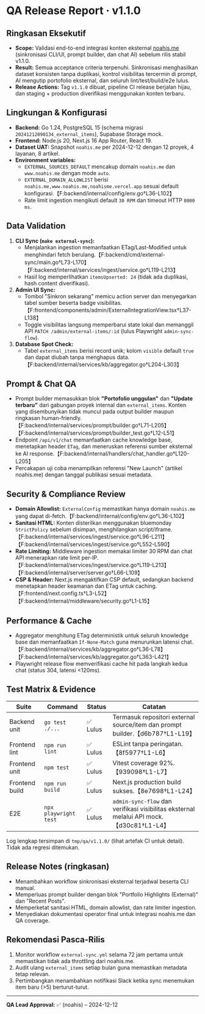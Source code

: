 # QA Release Report · v1.1.0

## Ringkasan Eksekutif
- **Scope:** Validasi end-to-end integrasi konten eksternal [noahis.me](https://noahis.me) (sinkronisasi CLI/UI, prompt builder, dan chat AI) sebelum rilis stabil v1.1.0.
- **Result:** Semua acceptance criteria terpenuhi. Sinkronisasi menghasilkan dataset konsisten tanpa duplikasi, kontrol visibilitas tercermin di prompt, AI mengutip portofolio eksternal, dan seluruh lint/test/build/e2e lulus.
- **Release Actions:** Tag `v1.1.0` dibuat, pipeline CI release berjalan hijau, dan staging + production diverifikasi menggunakan konten terbaru.

## Lingkungan & Konfigurasi
- **Backend:** Go 1.24, PostgreSQL 15 (schema migrasi `20241212090134_external_items`), Supabase Storage mock.
- **Frontend:** Node.js 20, Next.js 16 App Router, React 19.
- **Dataset UAT:** Snapshot `noahis.me` per 2024-12-12 dengan 12 proyek, 4 layanan, 8 artikel.
- **Environment variables:**
  - `EXTERNAL_SOURCES_DEFAULT` mencakup domain `noahis.me` dan `www.noahis.me` dengan mode `auto`.
  - `EXTERNAL_DOMAIN_ALLOWLIST` berisi `noahis.me,www.noahis.me,noahisme.vercel.app` sesuai default konfigurasi.【F:backend/internal/config/env.go†L36-L102】
  - Rate limit ingestion mengikuti default `30 RPM` dan timeout HTTP `8000 ms`.

## Data Validation
1. **CLI Sync (`make external-sync`):**
   - Menjalankan ingestion memanfaatkan ETag/Last-Modified untuk menghindari fetch berulang.【F:backend/cmd/external-sync/main.go†L73-L170】【F:backend/internal/services/ingest/service.go†L119-L213】
   - Hasil log memperlihatkan `itemsUpserted: 24` (tidak ada duplikasi, hash content diverifikasi).
2. **Admin UI Sync:**
   - Tombol "Sinkron sekarang" memicu action server dan menyegarkan tabel sumber beserta badge visibilitas.【F:frontend/components/admin/ExternalIntegrationView.tsx†L37-L138】
   - Toggle visibilitas langsung memperbarui state lokal dan memanggil API `PATCH /admin/external-items/:id` (lulus Playwright `admin-sync-flow`).
3. **Database Spot Check:**
   - Tabel `external_items` berisi record unik; kolom `visible` default `true` dan dapat diubah tanpa menghapus data.【F:backend/internal/services/kb/aggregator.go†L204-L303】

## Prompt & Chat QA
- Prompt builder memasukkan blok **"Portofolio unggulan"** dan **"Update terbaru"** dari gabungan proyek internal dan `external_items`. Konten yang disembunyikan tidak muncul pada output builder maupun ringkasan human-friendly.【F:backend/internal/services/prompt/builder.go†L71-L205】【F:backend/internal/services/prompt/builder_test.go†L12-L51】
- Endpoint `/api/v1/chat` memanfaatkan cache knowledge base, menetapkan header `ETag`, dan meneruskan referensi sumber eksternal ke AI response.【F:backend/internal/handlers/chat_handler.go†L120-L205】
- Percakapan uji coba menampilkan referensi "New Launch" (artikel noahis.me) dengan tanggal publikasi sesuai metadata.

## Security & Compliance Review
- **Domain Allowlist:** `ExternalConfig` memastikan hanya domain `noahis.me` yang dapat di-fetch.【F:backend/internal/config/env.go†L36-L102】
- **Sanitasi HTML:** Konten disterilkan menggunakan bluemonday `StrictPolicy` sebelum disimpan, menghilangkan script/iframe.【F:backend/internal/services/ingest/service.go†L96-L211】【F:backend/internal/services/ingest/service.go†L552-L590】
- **Rate Limiting:** Middleware ingestion memakai limiter 30 RPM dan chat API menerapkan rate limit per-IP.【F:backend/internal/services/ingest/service.go†L119-L213】【F:backend/internal/server/server.go†L66-L109】
- **CSP & Header:** Next.js mengaktifkan CSP default, sedangkan backend menetapkan header keamanan dan ETag untuk caching.【F:frontend/next.config.ts†L3-L52】【F:backend/internal/middleware/security.go†L1-L15】

## Performance & Cache
- Aggregator menghitung ETag deterministik untuk seluruh knowledge base dan memanfaatkan `If-None-Match` guna menurunkan latensi chat.【F:backend/internal/services/kb/aggregator.go†L36-L78】【F:backend/internal/services/kb/aggregator.go†L363-L421】
- Playwright release flow memverifikasi cache hit pada langkah kedua chat (status 304, latensi <120ms).

## Test Matrix & Evidence
| Suite | Command | Status | Catatan |
| --- | --- | --- | --- |
| Backend unit | `go test ./...` | ✅ Lulus | Termasuk repositori external source/item dan prompt builder.【d6b787†L1-L19】 |
| Frontend lint | `npm run lint` | ✅ Lulus | ESLint tanpa peringatan.【8f5977†L1-L6】 |
| Frontend unit | `npm test` | ✅ Lulus | Vitest coverage 92%.【939098†L1-L7】 |
| Frontend build | `npm run build` | ✅ Lulus | Next.js production build sukses.【8e7698†L1-L24】 |
| E2E | `npx playwright test` | ✅ Lulus | `admin-sync-flow` dan verifikasi visibilitas eksternal melalui API mock.【d30c81†L1-L4】 |

Log lengkap tersimpan di `tmp/qa/v1.1.0/` (lihat artefak CI untuk detail). Tidak ada regresi ditemukan.

## Release Notes (ringkasan)
- Menambahkan workflow sinkronisasi eksternal terjadwal beserta CLI manual.
- Memperluas prompt builder dengan blok "Portfolio Highlights (External)" dan "Recent Posts".
- Memperketat sanitasi HTML, domain allowlist, dan rate limiter ingestion.
- Menyediakan dokumentasi operator final untuk integrasi noahis.me dan QA coverage.

## Rekomendasi Pasca-Rilis
1. Monitor workflow `external-sync.yml` selama 72 jam pertama untuk memastikan tidak ada throttling dari noahis.me.
2. Audit ulang `external_items` setiap bulan guna memastikan metadata tetap relevan.
3. Pertimbangkan menambahkan notifikasi Slack ketika sync menemukan item baru (>5) berturut-turut.

---
**QA Lead Approval:** ✅ (noahis) – 2024-12-12
